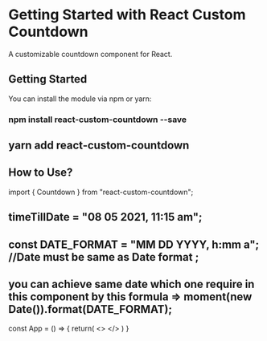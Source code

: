 # Getting Started with React Custom Countdown

A customizable countdown component for React.

## Getting Started

You can install the module via npm or yarn:

### npm install react-custom-countdown --save
## yarn add react-custom-countdown

## How to Use?

import { Countdown } from "react-custom-countdown";

## timeTillDate = "08 05 2021, 11:15 am";
## const DATE_FORMAT = "MM DD YYYY, h:mm a"; //Date must be same as Date format ;

## you can achieve same date which one require in this component by this formula => moment(new Date()).format(DATE_FORMAT);

const App = () => {
  return(
    <>
      <Countdown timeTillDate={date} timeFormat={DATE_FORMAT} />
    </>
  )
}
